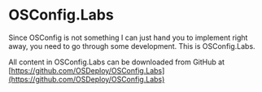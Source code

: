 # OSConfig.Labs

Since OSConfig is not something I can just hand you to implement right away, you need to go through some development.  This is OSConfig.Labs.

All content in OSConfig.Labs can be downloaded from GitHub at [https://github.com/OSDeploy/OSConfig.Labs](https://github.com/OSDeploy/OSConfig.Labs)



